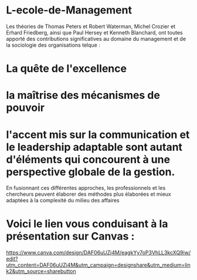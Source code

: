 # L-ecole-de-Management

Les théories de Thomas Peters et Robert Waterman, Michel Crozier et Erhard Friedberg, ainsi que Paul Hersey et Kenneth Blanchard, ont toutes apporté des contributions significatives au domaine du management et de la sociologie des organisations telque : 
# La quête de l'excellence 
# la maîtrise des mécanismes de pouvoir
# l'accent mis sur la communication et le leadership adaptable sont autant d'éléments qui concourent à une perspective globale de la gestion. 
En fusionnant ces différentes approches, les professionnels et les chercheurs peuvent élaborer des méthodes plus élaborées et mieux adaptées à la complexité du milieu des affaires 

# Voici le lien vous conduisant à la présentation sur Canvas : 

https://www.canva.com/design/DAF06uUZj4M/eagkYy7oP3VhLL3kcXQ9iw/edit?utm_content=DAF06uUZj4M&utm_campaign=designshare&utm_medium=link2&utm_source=sharebutton

